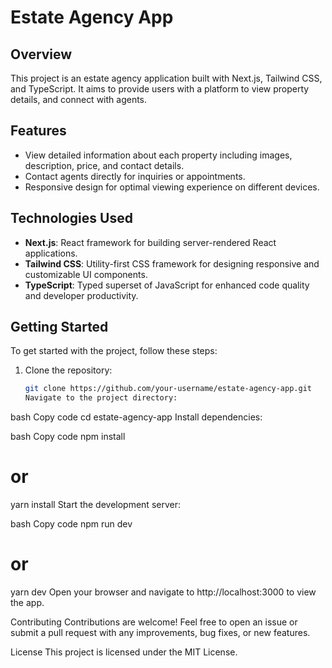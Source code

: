 # Estate Agency App

## Overview

This project is an estate agency application built with Next.js, Tailwind CSS, and TypeScript. It aims to provide users with a platform to view property details, and connect with agents.

## Features

- View detailed information about each property including images, description, price, and contact details.
- Contact agents directly for inquiries or appointments.
- Responsive design for optimal viewing experience on different devices.

## Technologies Used

- **Next.js**: React framework for building server-rendered React applications.
- **Tailwind CSS**: Utility-first CSS framework for designing responsive and customizable UI components.
- **TypeScript**: Typed superset of JavaScript for enhanced code quality and developer productivity.

## Getting Started

To get started with the project, follow these steps:

1. Clone the repository:
   ```bash
   git clone https://github.com/your-username/estate-agency-app.git
   Navigate to the project directory:
   ```

bash
Copy code
cd estate-agency-app
Install dependencies:

bash
Copy code
npm install

# or

yarn install
Start the development server:

bash
Copy code
npm run dev

# or

yarn dev
Open your browser and navigate to http://localhost:3000 to view the app.

Contributing
Contributions are welcome! Feel free to open an issue or submit a pull request with any improvements, bug fixes, or new features.

License
This project is licensed under the MIT License.
